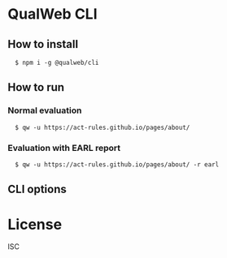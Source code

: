 # QualWeb CLI

## How to install

```shell
  $ npm i -g @qualweb/cli
```

## How to run

### Normal evaluation

```shell
  $ qw -u https://act-rules.github.io/pages/about/
```

### Evaluation with EARL report

```shell
  $ qw -u https://act-rules.github.io/pages/about/ -r earl
```

## CLI options



# License

ISC